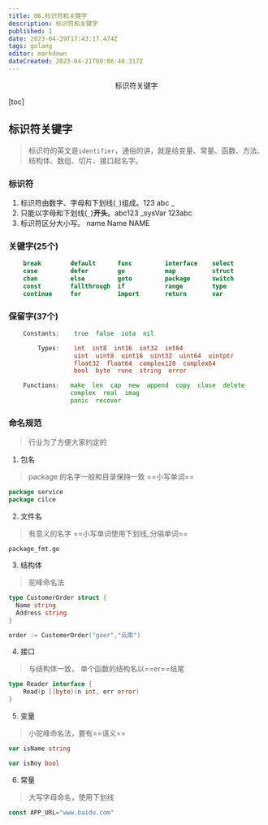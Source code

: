 ```yaml
---
title: 06.标识符和关键字
description: 标识符和关键字
published: 1
date: 2023-04-29T17:43:17.474Z
tags: golang
editor: markdown
dateCreated: 2023-04-21T09:06:40.317Z
---
```


<center>标识符关键字</center>





[toc]



## 标识符关键字

> 标识符的英文是`identifier`，通俗的讲，就是给变量、常量、函数、方法、结构体、数组、切片、接口起名字。



### 标识符

1. 标识符由数字、字母和下划线(`_`)组成。123 abc _
2. 只能以字母和下划线(`_`)**开头**。abc123 _sysVar 123abc
3. 标识符区分大小写。 name Name NAME





### 关键字(25个)

```go
    break        default      func         interface    select
    case         defer        go           map          struct
    chan         else         goto         package      switch
    const        fallthrough  if           range        type
    continue     for          import       return       var
```



### 保留字(37个)



```go
    Constants:    true  false  iota  nil

        Types:    int  int8  int16  int32  int64  
                  uint  uint8  uint16  uint32  uint64  uintptr
                  float32  float64  complex128  complex64
                  bool  byte  rune  string  error

    Functions:   make  len  cap  new  append  copy  close  delete
                 complex  real  imag
                 panic  recover
```



### 命名规范

> 行业为了方便大家约定的



1. 包名

> package 的名字一般和目录保持一致 ==小写单词==

```go
package service 
package cilce
```



2. 文件名

> 有意义的名字 ==小写单词使用下划线_分隔单词==

```shell
package_fmt.go
```



3. 结构体

> 驼峰命名法

```go
type CustomerOrder struct {
  Name string
  Address string
}

order := CustomerOrder("goer","云南")
```



4. 接口

> 与结构体一致， 单个函数的结构名以==er==结尾

```go
type Reader interface {
    Read(p []byte)(n int, err error)
}
```



5. 变量

> 小驼峰命名法，要有==语义==

```go
var isName string

var isBoy bool
```



6. 常量

> 大写字母命名，使用下划线

```go
const APP_URL="www.baidu.com"
```

